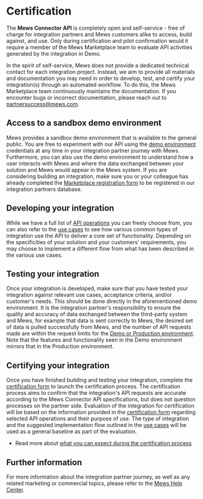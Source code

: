 # Certification

The **Mews Connector API** is completely open and self-service - free of charge for integration partners and Mews customers alike to access, build against, and use. Only during certification and pilot confirmation would it require a member of the Mews Marketplace team to evaluate API activities generated by the integration in Demo.

In the spirit of self-service, Mews does not provide a dedicated technical contact for each integration project. Instead, we aim to provide all materials and documentation you may need in order to develop, test, and certify your integration(s) through an automated workflow. To do this, the Mews Marketplace team continuously maintains the documentation. If you encounter bugs or incorrect documentation, please reach out to [partnersuccess@mews.com](mailto://partnersuccess@mews.com). 

## Access to a sandbox demo environment

Mews provides a sandbox demo environment that is available to the general public. You are free to experiment with our API using the [demo environment](environments.md#demo-environments) credentials at any time in your integration partner journey with Mews. Furthermore, you can also use the demo environment to understand how a user interacts with Mews and where the data exchanged between your solution and Mews would appear in the Mews system.
If you are considering building an integration, make sure you or your colleague has already completed the [Marketplace registration form](https://www.mews.com/en/mews-marketplace-form) to be registered in our integration partners database. 

## Developing your integration

While we have a full list of [API operations](../operations/README.md) you can freely choose from, you can also refer to the [use cases](../use-cases/README.md) to see how various common types of integration use the API to deliver a core set of functionality. Depending on the specificities of your solution and your customers' requirements, you may choose to implement a different flow from what has been described in the various use cases. 

## Testing your integration

Once your integration is developed, make sure that you have tested your integration against relevant use cases, acceptance criteria, and/or customer's needs. This should be done directly in the aforementioned demo environment. It is the integration partner's responsibility to ensure the quality and accuracy of data exchanged between the third-party system and Mews, for example that data is sent correctly to Mews, the desired set of data is pulled successfully from Mews, and the number of API requests made are within the request limits for the [Demo or Production environment](environments.md). Note that the features and functionality seen in the Demo environment mirrors that in the Production environment. 

## Certifying your integration

Once you have finished building and testing your integration, complete the [certification form](https://mews.typeform.com/to/ehTUz7) to launch the certification process. 
The certification process aims to confirm that the integration's API requests are accurate according to the Mews Connector API specifications, but does not question processes on the partner side. Evaluation of the integration for certification will be based on the information provided in the [certification form](https://mews.typeform.com/to/ehTUz7) regarding selected API operations and their purpose of use. The type of integration and the suggested implementation flow outlined in the [use cases](../use-cases/README.md) will be used as a general baseline as part of the evaluation. 

* Read more about [what you can expect during the certification process](https://help.mews.com/s/article/connector-api-certification-what-to-expect?language=en_US)

## Further information

For more information about the integration partner journey, as well as any related marketing or commercial topics, please refer to the [Mews Help Center](https://help.mews.com/s/?language=en_US).
